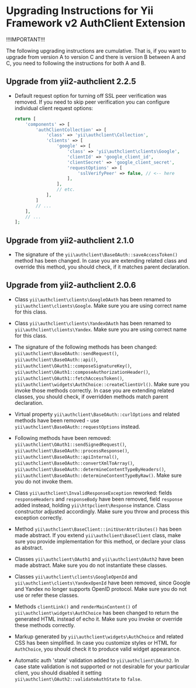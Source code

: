 Upgrading Instructions for Yii Framework v2 AuthClient Extension
================================================================

!!!IMPORTANT!!!

The following upgrading instructions are cumulative. That is,
if you want to upgrade from version A to version C and there is
version B between A and C, you need to following the instructions
for both A and B.

Upgrade from yii2-authclient 2.2.5
----------------------------------

* Default request option for turning off SSL peer verification was removed.
  If you need to skip peer verification you can configure individual client request options:
  
  ```php
  return [
      'components' => [
          'authClientCollection' => [
              'class' => 'yii\authclient\Collection',
              'clients' => [
                  'google' => [
                      'class' => 'yii\authclient\clients\Google',
                      'clientId' => 'google_client_id',
                      'clientSecret' => 'google_client_secret',
                      'requestOptions' => [
                          'sslVerifyPeer' => false, // <-- here
                      ],
                  ],
                  // etc.
              ],
          ]
          // ...
      ],
      // ...
  ];
  ```
  
Upgrade from yii2-authclient 2.1.0
----------------------------------

* The signature of the `yii\authclient\BaseOAuth::saveAccessToken()` method has been changed.
  In case you are extending related class and override this method, you should check, if it matches parent declaration.


Upgrade from yii2-authclient 2.0.6
----------------------------------

* Class `yii\authclient\clients\GoogleOAuth` has been renamed to `yii\authclient\clients\Google`.
  Make sure you are using correct name for this class.

* Class `yii\authclient\clients\YandexOAuth` has been renamed to `yii\authclient\clients\Yandex`.
  Make sure you are using correct name for this class.

* The signature of the following methods has been changed: `yii\authclient\BaseOAuth::sendRequest()`, `yii\authclient\BaseOAuth::api()`,
  `yii\authclient\OAuth1::composeSignatureKey()`, `yii\authclient\OAuth1::composeAuthorizationHeader()`, `yii\authclient\OAuth1::fetchAccessToken()`,
  `yii\authclient\widgets\AuthChoice::createClientUrl()`. Make sure you invoke those methods correctly.
  In case you are extending related classes, you should check, if overridden methods match parent declaration.

* Virtual property `yii\authclient\BaseOAuth::curlOptions` and related methods have been removed -
  use `yii\authclient\BaseOAuth::requestOptions` instead.

* Following methods have been removed: `yii\authclient\OAuth1::sendSignedRequest()`, `yii\authclient\BaseOAuth::processResponse()`,
  `yii\authclient\BaseOAuth::apiInternal()`, `yii\authclient\BaseOAuth::convertXmlToArray()`, `yii\authclient\BaseOAuth::determineContentTypeByHeaders()`,
  `yii\authclient\BaseOAuth::determineContentTypeByRaw()`.
  Make sure you do not invoke them.

* Class `yii\authclient\InvalidResponseException` reworked: fields `responseHeaders` and `responseBody` have been removed,
  field `response` added instead, holding `yii\httpclient\Response` instance. Class constructor adjusted accordingly.
  Make sure you throw and process this exception correctly.

* Method `yii\authclient\BaseClient::initUserAttributes()` has been made abstract.
  If you extend `yii\authclient\BaseClient` class, make sure you provide implementation for this method,
  or declare your class as abstract.

* Classes `yii\authclient\OAuth1` and `yii\authclient\OAuth2` have been made abstract.
  Make sure you do not instantiate these classes.

* Classes `yii\authclient\clients\GoogleOpenId` and `yii\authclient\clients\YandexOpenId` have been removed,
  since Google and Yandex no longer supports OpenID protocol. Make sure you do not use or refer these classes.

* Methods `clientLink()` and `renderMainContent()` of `yii\authclient\widgets\AuthChoice` has been changed to return
  the generated HTML instead of echo it. Make sure you invoke or override these methods correctly.

* Markup generated by `yii\authclient\widgets\AuthChoice` and related CSS has been simplified.
  In case you customize styles or HTML for `AuthChoice`, you should check it to produce valid widget appearance.

* Automatic auth 'state' validation added to `yii\authclient\OAuth2`.
  In case state validation is not supported or not desirable for your particular client, you should disabled it
  setting `yii\authclient\OAuth2::validateAuthState` to `false`.
